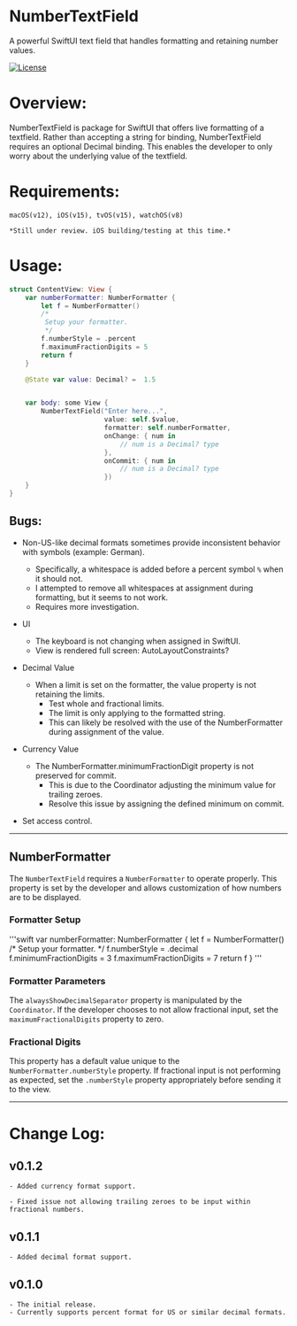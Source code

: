 # NumberTextField

A powerful SwiftUI text field that handles formatting and retaining number values.

[![License](http://img.shields.io/:license-mit-blue.svg?style=flat-square)](https://github.com/mikeCenters/NumberTextField/blob/main/LICENSE)


# Overview:
NumberTextField is package for SwiftUI that offers live formatting of a textfield. Rather than accepting a string for binding, NumberTextField requires an optional Decimal binding. This enables the developer to only worry about the underlying value of the textfield.

# Requirements:

    macOS(v12), iOS(v15), tvOS(v15), watchOS(v8)

    *Still under review. iOS building/testing at this time.*


# Usage:

```swift
struct ContentView: View {
    var numberFormatter: NumberFormatter {
        let f = NumberFormatter()
        /*
         Setup your formatter.
         */
        f.numberStyle = .percent
        f.maximumFractionDigits = 5
        return f
    }

    @State var value: Decimal? =  1.5


    var body: some View {
        NumberTextField("Enter here...",
                        value: self.$value,
                        formatter: self.numberFormatter,
                        onChange: { num in
                            // num is a Decimal? type
                        },
                        onCommit: { num in
                            // num is a Decimal? type
                        })
    }
}
```



## Bugs:
- Non-US-like decimal formats sometimes provide inconsistent behavior with symbols (example: German).
    - Specifically, a whitespace is added before a percent symbol `%` when it should not.
    - I attempted to remove all whitespaces at assignment during formatting, but it seems to not work.
    - Requires more investigation.

- UI
    - The keyboard is not changing when assigned in SwiftUI.
    - View is rendered full screen: AutoLayoutConstraints?
    
- Decimal Value
    - When a limit is set on the formatter, the value property is not retaining the limits. 
        - Test whole and fractional limits.
        - The limit is only applying to the formatted string.
        - This can likely be resolved with the use of the NumberFormatter during assignment of the value.

- Currency Value
    - The NumberFormatter.minimumFractionDigit property is not preserved for commit.
        - This is due to the Coordinator adjusting the minimum value for trailing zeroes.
        - Resolve this issue by assigning the defined minimum on commit.

- Set access control.


---


## NumberFormatter

The `NumberTextField` requires a `NumberFormatter` to operate properly. This property is set by the developer and allows customization of how numbers are to be displayed.


### Formatter Setup
'''swift
var numberFormatter: NumberFormatter {
    let f = NumberFormatter()
    /*
     Setup your formatter.
     */
    f.numberStyle = .decimal
    f.minimumFractionDigits = 3
    f.maximumFractionDigits = 7
    return f
}
'''


### Formatter Parameters

The `alwaysShowDecimalSeparator` property is manipulated by the `Coordinator`. If the developer chooses to not allow fractional input, set the `maximumFractionalDigits` property to zero.


### Fractional Digits

This property has a default value unique to the `NumberFormatter.numberStyle` property. If fractional input is not performing as expected, set the `.numberStyle` property appropriately before sending it to the view.


---


# Change Log:
## v0.1.2
    - Added currency format support.
    
    - Fixed issue not allowing trailing zeroes to be input within fractional numbers.
    
    
## v0.1.1
    - Added decimal format support.
    
    
## v0.1.0
    - The initial release.
    - Currently supports percent format for US or similar decimal formats.
